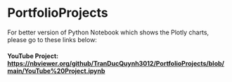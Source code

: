 # PortfolioProjects
For better version of Python Notebook which shows the Plotly charts, please go to these links below:
#### YouTube Project: https://nbviewer.org/github/TranDucQuynh3012/PortfolioProjects/blob/main/YouTube%20Project.ipynb
